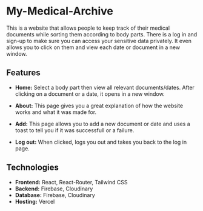 # My-Medical-Archive
This is a website that allows people to keep track of their medical documents while sorting them according to body parts. There is a log in and sign-up to make sure you can access your sensitive data privately. It even allows you to click on them and view each date or document in a new window.
## Features

- **Home:**
Select a body part then view all relevant documents/dates. After clicking on a document or a date, it opens in a new window.

- **About:**
  This page gives you a great explanation of how the website works and what it was made for.

- **Add:**
  This page allows you to add a new document or date and uses a toast to tell you if it was successfull or a failure.

- **Log out:**
  When clicked, logs you out and takes you back to the log in page.

## Technologies

- **Frontend:**
  React, React-Router, Tailwind CSS
- **Backend:**
  Firebase, Cloudinary
- **Database:**
  Firebase, Cloudinary
- **Hosting:**
  Vercel
